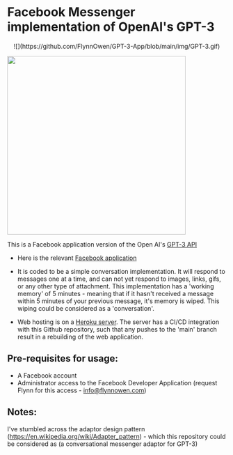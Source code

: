 # Facebook Messenger implementation of OpenAI's GPT-3

<p align="center">![](https://github.com/FlynnOwen/GPT-3-App/blob/main/img/GPT-3.gif)</p>
<img align="center" width="410" height="410" src="img/GPT-3.gif"/>

This is a Facebook application version of the Open AI's [GPT-3 API](https://openai.com/blog/openai-api/)

* Here is the relevant [Facebook application](https://www.facebook.com/The-All-Knowing-One-103780238591514)

* It is coded to be a simple conversation implementation. It will respond to messages one at a time, and can not yet respond to images, links, gifs, or any other type of attachment. This implementation has a 'working memory' of 5 minutes - meaning that if it hasn't received a message within 5 minutes of your previous message, it's memory is wiped. This wiping could be considered as a 'conversation'. 

* Web hosting is on a [Heroku server](https://www.heroku.com). The server has a CI/CD integration with this Github repository, such that any pushes to the 'main' branch result in a rebuilding of the web application.

## Pre-requisites for usage:
* A Facebook account
* Administrator access to the Facebook Developer Application (request Flynn for this access - info@flynnowen.com)

## Notes:
I've stumbled across the adaptor design pattern (https://en.wikipedia.org/wiki/Adapter_pattern) - which this repository could be considered as (a conversational messenger adaptor for GPT-3)

